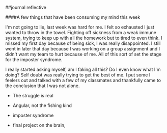##journal reflective 

####A few things that have been consuming my mind this week
 
 I'm not going to lie, last week was hard for me. I felt so exhausted I just wanted to throw in the towel.  Fighting off sickness from a weak immune system, trying to keep up with all the homework but to tired to even think.  I missed my first day  because of being sick,  I was really disappointed.  I still went in later that day because I was working on a group assignment and I didn't want my team to hurt because of me.  All of this sort of set the stage for the imposter syndrome. 

I really started asking myself, am I faking all this? Do I even know what I'm doing? Self doubt was really trying to get the best of me. I put some I feelers out and talked with a few of my classmates and thankfully came to the conclusion that I was not alone.  
 
 * The struggle is real 

 * Angular, not the fishing kind 

 * imposter syndrome 

 * final project on the brain,
